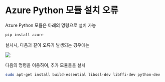# Azure Python 모듈 설치 오류

Azure Python 모듈은 아래의 명령으로 설치 가능

```bash
pip install azure
```

설치시, 다음과 같이 오류가 발생되는 경우에는

![](https://jyseongfileshare.blob.core.windows.net/images/python-azure-install-error.png)

다음의 명령을 이용하여, 추가 모듈들을 설치

```bash
sudo apt-get install build-essential libssl-dev libffi-dev python-dev
```